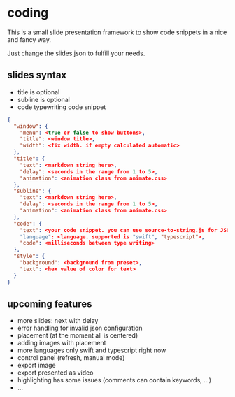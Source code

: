 # coding

This is a small slide presentation framework to show code snippets in 
a nice and fancy way.

Just change the slides.json to fulfill your needs.

## slides syntax

- title is optional
- subline is optional
- code typewriting code snippet

```json
{
  "window": {
    "menu": <true or false to show buttons>,
    "title": <window title>,
    "width": <fix width. if empty calculated automatic>
  },
  "title": {
    "text": <markdown string here>,
    "delay": <seconds in the range from 1 to 5>,
    "animation": <animation class from animate.css>
  },
  "subline": {
    "text": <markdown string here>,
    "delay": <seconds in the range from 1 to 5>,
    "animation": <animation class from animate.css>
  },
  "code": {
    "text": <your code snippet. you can use source-to-string.js for JSON string>
    "language": <language. supported is "swift", "typescript">,
    "code": <milliseconds between type writing>
  },
  "style": {
    "background": <background from preset>,
    "text": <hex value of color for text>
  }
}
```

## upcoming features 

- more slides: next with delay
- error handling for invalid json configuration
- placement (at the moment all is centered)
- adding images with placement
- more languages only swift and typescript right now
- control panel (refresh, manual mode)
- export image
- export presented as video
- highlighting has some issues (comments can contain keywords, ...)
- ...
